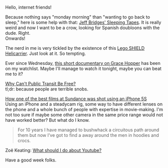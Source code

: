 Hello, internet friends!

Because nothing says "monday morning" than "wanting to go back to sleep," here is some help with that: [Jeff Bridges' Sleeping Tapes](http://www.dreamingwithjeff.com/). It is really weird and now I want to be a crow, looking for Spanish doubloons with the dude. Right.  
Onwards!

The nerd in me is very tickled by the existence of this [Lego SHIELD Helicarrier](http://blogs.wsj.com/speakeasy/2015/01/29/heres-your-first-look-at-legos-shield-helicarrier-set-exclusive/). Just look at it. So tempting.  

Ever since Wednesday, [this short documentary on Grace Hopper](http://fivethirtyeight.com/features/the-queen-of-code/) has been on my watchlist. Maybe I'll manage to watch it tonight, maybe you can beat me to it? 

[Why Can't Public Transit Be Free?](http://www.citylab.com/commute/2015/01/why-cant-public-transit-be-free/384950/)  
tl;dr: because people are terrible snobs.

[How one of the best films at Sundance was shot using an iPhone 5S](http://www.theverge.com/2015/1/28/7925023/sundance-film-festival-2015-tangerine-iphone-5s)  
Using an iPhone and a steadycam rig, some way to have different lenses on the phone and a whole bunch of people with expertise in movie-making. I'm not too sure if maybe some other camera in the same price range would not have worked better? But what do I know.  

> For 10 years I have managed to bushwhack a circuitous path around them but now I’ve got to find a away around the men in hoodies and crocs.

Zoë Keating: [What should I do about Youtube?](http://zoekeating.tumblr.com/post/108898194009/what-should-i-do-about-youtube)

Have a good week folks.